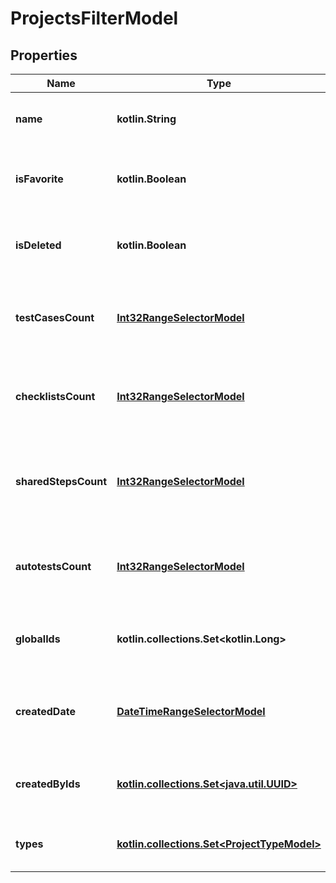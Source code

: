 
# ProjectsFilterModel

## Properties
| Name | Type | Description | Notes |
| ------------ | ------------- | ------------- | ------------- |
| **name** | **kotlin.String** | Specifies a project name to search for |  [optional] |
| **isFavorite** | **kotlin.Boolean** | Specifies a project favorite status to search for |  [optional] |
| **isDeleted** | **kotlin.Boolean** | Specifies a project deleted status to search for |  [optional] |
| **testCasesCount** | [**Int32RangeSelectorModel**](Int32RangeSelectorModel.md) | Specifies a project range of test cases count to search for |  [optional] |
| **checklistsCount** | [**Int32RangeSelectorModel**](Int32RangeSelectorModel.md) | Specifies a project range of checklists count to search for |  [optional] |
| **sharedStepsCount** | [**Int32RangeSelectorModel**](Int32RangeSelectorModel.md) | Specifies a project range of shared steps count to search for |  [optional] |
| **autotestsCount** | [**Int32RangeSelectorModel**](Int32RangeSelectorModel.md) | Specifies a project range of autotests count to search for |  [optional] |
| **globalIds** | **kotlin.collections.Set&lt;kotlin.Long&gt;** | Specifies a project global IDs to search for |  [optional] |
| **createdDate** | [**DateTimeRangeSelectorModel**](DateTimeRangeSelectorModel.md) | Specifies a project range of creation date to search for |  [optional] |
| **createdByIds** | [**kotlin.collections.Set&lt;java.util.UUID&gt;**](java.util.UUID.md) | Specifies an autotest creator IDs to search for |  [optional] |
| **types** | [**kotlin.collections.Set&lt;ProjectTypeModel&gt;**](ProjectTypeModel.md) | Collection of project types to search for |  [optional] |



